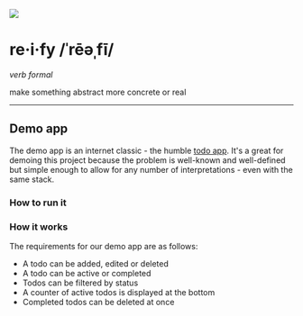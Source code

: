 ![](https://bitbucket.org/cashstar/reify/raw/master/reify.png)

# re·i·fy /ˈrēəˌfī/

_verb formal_

make something abstract more concrete or real

---

## Demo app
The demo app is an internet classic - the humble [todo app](http://todomvc.com). It's a great for demoing this project because the problem is well-known and well-defined but simple enough to allow for any number of interpretations - even with the same stack.

### How to run it

### How it works
The requirements for our demo app are as follows:

- A todo can be added, edited or deleted
- A todo can be active or completed
- Todos can be filtered by status
- A counter of active todos is displayed at the bottom
- Completed todos can be deleted at once
